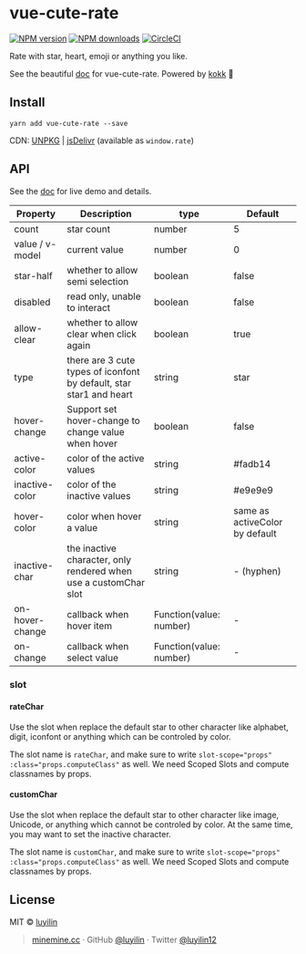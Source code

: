 # vue-cute-rate

[![NPM version](https://img.shields.io/npm/v/vue-cute-rate.svg?style=flat)](https://npmjs.com/package/vue-cute-rate) [![NPM downloads](https://img.shields.io/npm/dm/vue-cute-rate.svg?style=flat)](https://npmjs.com/package/vue-cute-rate) [![CircleCI](https://circleci.com/gh/luyilin/vue-cute-rate/tree/master.svg?style=shield)](https://circleci.com/gh/luyilin/vue-cute-rate/tree/master)

Rate with star, heart, emoji or anything you like.

See the beautiful [doc](https://vue-cute-rate.netlify.com/example/dist/) for vue-cute-rate. Powered by [kokk](https://github.com/luyilin/kokk) 🍹

## Install

```
yarn add vue-cute-rate --save
```

CDN: [UNPKG](https://unpkg.com/vue-cute-rate/) | [jsDelivr](https://cdn.jsdelivr.net/npm/vue-cute-rate/) (available as `window.rate`)

<!-- DEMO -->

## API

See the [doc](https://vue-cute-rate.netlify.com/example/dist/) for live demo and details.

| Property | Description | type | Default |
| -------- | ----------- | ---- | ------- |
| count | star count | number | 5 |
| value / v-model | current value | number | 0 |
| star-half | whether to allow semi selection | boolean | false |
| disabled | read only, unable to interact | boolean | false |
| allow-clear | whether to allow clear when click again | boolean | true |
| type | there are 3 cute types of iconfont by default, star star1 and heart | string | star |
| hover-change | Support set hover-change to change value when hover | boolean | false |
| active-color | color of the active values | string | #fadb14 |
| inactive-color | color of the inactive values | string | #e9e9e9 |
| hover-color | color when hover a value | string | same as activeColor by default |
| inactive-char | the inactive character, only rendered when use a customChar slot | string | - (hyphen) |
| on-hover-change | callback when hover item | Function(value: number) | - |
| on-change | callback when select value | Function(value: number) | - |

### slot

#### rateChar

Use the slot when replace the default star to other character like alphabet, digit, iconfont or anything which can be controled by color.

The slot name is `rateChar`, and make sure to write `slot-scope="props" :class="props.computeClass"` as well. We need Scoped Slots and compute classnames by props.

#### customChar

Use the slot when replace the default star to other character like image, Unicode, or anything which cannot be controled by color. At the same time, you may want to set the inactive character.

The slot name is `customChar`, and make sure to write `slot-scope="props" :class="props.computeClass"` as well. We need Scoped Slots and compute classnames by props.

## License

MIT &copy; [luyilin](https://github.com/luyilin)

> [minemine.cc](https://minemine.cc) · GitHub [@luyilin](https://github.com/luyilin) · Twitter [@luyilin12](https://twitter.com/luyilin12)
